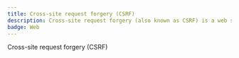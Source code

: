 ```yaml
---
title: Cross-site request forgery (CSRF)
description: Cross-site request forgery (also known as CSRF) is a web security vulnerability that allows an attacker to induce users to perform actions that they do not intend to perform. It allows an attacker to partly circumvent the same origin policy, which is designed to prevent different websites from interfering with each other.
badge: Web
---
```


Cross-site request forgery (CSRF)